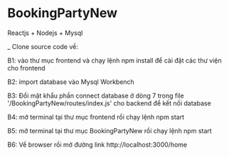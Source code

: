 # BookingPartyNew
Reactjs + Nodejs + Mysql

_ Clone source code về: 

B1: vào thư mục frontend và chạy lệnh npm install để cài đặt các thư viện cho frontend

B2: import database vào Mysql Workbench 

B3: Đổi mật khẩu phần connect database ở dòng 7 trong file '/BookingPartyNew/routes/index.js' cho backend để kết nối database

B4: mở terminal tại thư mục frontend rồi chạy lệnh npm start
   
B5: mở terminal tại thư mục BookingPartyNew rồi chạy lệnh npm start
    
B6: Về browser rồi mở đường link http://localhost:3000/home
